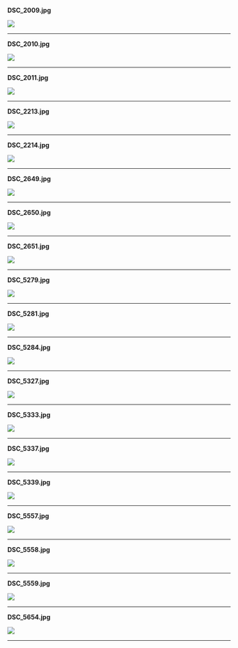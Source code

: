 **DSC_2009.jpg**

[![](thumbnails/DSC_2009.jpg?raw=true)](DSC_2009.jpg?raw=true)


--------------------------------------


**DSC_2010.jpg**

[![](thumbnails/DSC_2010.jpg?raw=true)](DSC_2010.jpg?raw=true)


--------------------------------------


**DSC_2011.jpg**

[![](thumbnails/DSC_2011.jpg?raw=true)](DSC_2011.jpg?raw=true)


--------------------------------------


**DSC_2213.jpg**

[![](thumbnails/DSC_2213.jpg?raw=true)](DSC_2213.jpg?raw=true)


--------------------------------------


**DSC_2214.jpg**

[![](thumbnails/DSC_2214.jpg?raw=true)](DSC_2214.jpg?raw=true)


--------------------------------------


**DSC_2649.jpg**

[![](thumbnails/DSC_2649.jpg?raw=true)](DSC_2649.jpg?raw=true)


--------------------------------------


**DSC_2650.jpg**

[![](thumbnails/DSC_2650.jpg?raw=true)](DSC_2650.jpg?raw=true)


--------------------------------------


**DSC_2651.jpg**

[![](thumbnails/DSC_2651.jpg?raw=true)](DSC_2651.jpg?raw=true)


--------------------------------------


**DSC_5279.jpg**

[![](thumbnails/DSC_5279.jpg?raw=true)](DSC_5279.jpg?raw=true)


--------------------------------------


**DSC_5281.jpg**

[![](thumbnails/DSC_5281.jpg?raw=true)](DSC_5281.jpg?raw=true)


--------------------------------------


**DSC_5284.jpg**

[![](thumbnails/DSC_5284.jpg?raw=true)](DSC_5284.jpg?raw=true)


--------------------------------------


**DSC_5327.jpg**

[![](thumbnails/DSC_5327.jpg?raw=true)](DSC_5327.jpg?raw=true)


--------------------------------------


**DSC_5333.jpg**

[![](thumbnails/DSC_5333.jpg?raw=true)](DSC_5333.jpg?raw=true)


--------------------------------------


**DSC_5337.jpg**

[![](thumbnails/DSC_5337.jpg?raw=true)](DSC_5337.jpg?raw=true)


--------------------------------------


**DSC_5339.jpg**

[![](thumbnails/DSC_5339.jpg?raw=true)](DSC_5339.jpg?raw=true)


--------------------------------------


**DSC_5557.jpg**

[![](thumbnails/DSC_5557.jpg?raw=true)](DSC_5557.jpg?raw=true)


--------------------------------------


**DSC_5558.jpg**

[![](thumbnails/DSC_5558.jpg?raw=true)](DSC_5558.jpg?raw=true)


--------------------------------------


**DSC_5559.jpg**

[![](thumbnails/DSC_5559.jpg?raw=true)](DSC_5559.jpg?raw=true)


--------------------------------------


**DSC_5654.jpg**

[![](thumbnails/DSC_5654.jpg?raw=true)](DSC_5654.jpg?raw=true)


--------------------------------------

